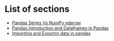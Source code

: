 # List of sections

- [Pandas Series Vs NumPy ndarray](pandas_series_vs_numpy_ndarray.md)
- [Pandas Introduction and Dataframes in Pandas](Introduction_to_Pandas_Library_and_DataFrames.md)
- [Importing and Exportin data in pandas](Importing_and_Exporting_Data_in_Pandas.md)
